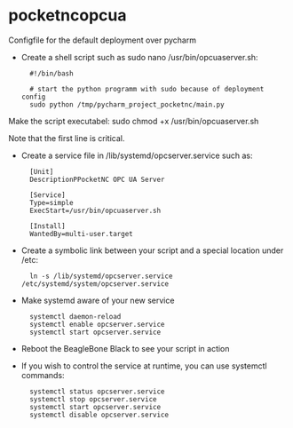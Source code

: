 # pocketncopcua

Configfile for the default deployment over pycharm

- Create a shell script such as sudo nano /usr/bin/opcuaserver.sh:

		#!/bin/bash

		# start the python programm with sudo because of deployment config
		sudo python /tmp/pycharm_project_pocketnc/main.py 

Make the script executabel:
		sudo chmod +x /usr/bin/opcuaserver.sh

Note that the first line is critical.

- Create a service file in  /lib/systemd/opcserver.service such as:

		[Unit]
		DescriptionPPocketNC OPC UA Server

		[Service]
		Type=simple
		ExecStart=/usr/bin/opcuaserver.sh

		[Install]
		WantedBy=multi-user.target
	
- Create a symbolic link between your script and a special location under /etc:

		ln -s /lib/systemd/opcserver.service /etc/systemd/system/opcserver.service
	
- Make systemd aware of your new service

		systemctl daemon-reload
		systemctl enable opcserver.service
		systemctl start opcserver.service

- Reboot the BeagleBone Black to see your script in action

- If you wish to control the service at runtime, you can use systemctl commands:	

		systemctl status opcserver.service
		systemctl stop opcserver.service
		systemctl start opcserver.service
		systemctl disable opcserver.service

